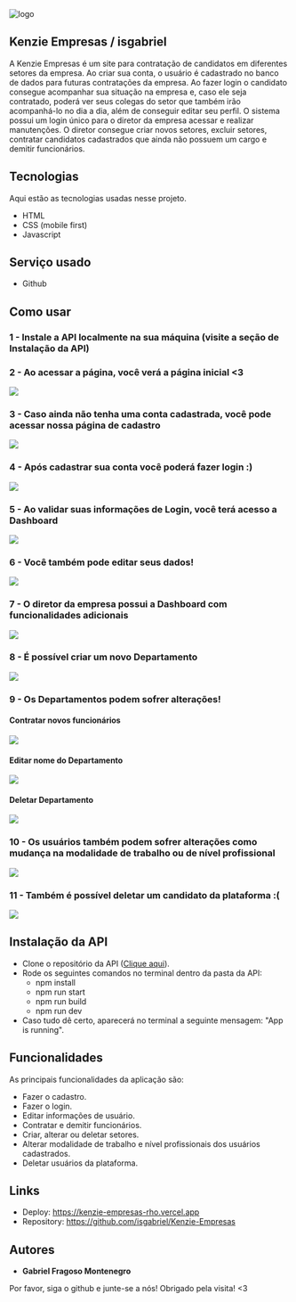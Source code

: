 <img src="./src/assets/Kenzie-Empresas-logo.svg" alt="logo"/>

## Kenzie Empresas / isgabriel
<p>A Kenzie Empresas é um site para contratação de candidatos em diferentes setores da empresa. Ao criar sua conta, o usuário é cadastrado no banco de dados para futuras contratações da empresa. Ao fazer login o candidato consegue acompanhar sua situação na empresa e, caso ele seja contratado, poderá ver seus colegas do setor que também irão acompanhá-lo no dia a dia, além de conseguir editar seu perfil. O sistema possui um login único para o diretor da empresa acessar e realizar manutenções. O diretor consegue criar novos setores, excluir setores, contratar candidatos cadastrados que ainda não possuem um cargo e demitir funcionários.</p>

## Tecnologias
Aqui estão as tecnologias usadas nesse projeto.
 - HTML
 - CSS (mobile first)
 - Javascript
 
 ## Serviço usado
 - Github
 
 ## Como usar
 <h3>1 - Instale a API localmente na sua máquina (visite a seção de Instalação da API)</h3>
 
 <h3>2 - Ao acessar a página, você verá a página inicial <3</h3>
 <img src="./src/readme/Home.png"/>
 
 <h3>3 - Caso ainda não tenha uma conta cadastrada, você pode acessar nossa página de cadastro</h3>
 <img src="./src/readme/Register.png"/>
 
 <h3>4 - Após cadastrar sua conta você poderá fazer login :)</h3>
 <img src="./src/readme/Login.png"/>
 
 <h3>5 - Ao validar suas informações de Login, você terá acesso a Dashboard</h3>
 <img src="./src/readme/User_Dash_1.png"/>
 
 <h3>6 - Você também pode editar seus dados!</h3>
 <img src="./src/readme/User_Dash_Modal.png"/>

 <h3>7 - O diretor da empresa possui a Dashboard com funcionalidades adicionais</h3>
 <img src="./src/readme/Adm_Dash.png"/>
 
  <h3>8 - É possível criar um novo Departamento</h3>
  <img src="./src/readme/Adm_Dash_Modal_1.png"/>


 <h3>9 - Os Departamentos podem sofrer alterações!</h3>
    <h4>Contratar novos funcionários</h4>
    <img src="./src/readme/Adm_Dash_Modal_Dep_1.png"/>
    <h4>Editar nome do Departamento</h4>
    <img src="./src/readme/Adm_Dash_Modal_Dep_2.png"/>
    <h4>Deletar Departamento</h4>
    <img src="./src/readme/Adm_Dash_Modal_Dep_3.png"/>

 <h3>10 - Os usuários também podem sofrer alterações como mudança na modalidade de trabalho ou de nível profissional</h3>
 <img src="./src/readme/Adm_Dash_Modal_User_1.png"/>

 <h3>11 - Também é possível deletar um candidato da plataforma :(</h3>
 <img src="./src/readme/Adm_Dash_Modal_User_2.png"/>

 
 ## Instalação da API
 - Clone o repositório da API (<a href="https://github.com/Jardel-Kenzie/m2-api-empresas">Clique aqui</a>).
 - Rode os seguintes comandos no terminal dentro da pasta da API: 
   - npm install
   - npm run start
   - npm run build
   - npm run dev
 - Caso tudo dê certo, aparecerá no terminal a seguinte mensagem: "App is running".
 
 ## Funcionalidades
 As principais funcionalidades da aplicação são:
 - Fazer o cadastro.
 - Fazer o login.
 - Editar informações de usuário.
 - Contratar e demitir funcionários.
 - Criar, alterar ou deletar setores.
 - Alterar modalidade de trabalho e nível profissionais dos usuários cadastrados.
 - Deletar usuários da plataforma.
 
 ## Links
 - Deploy: https://kenzie-empresas-rho.vercel.app
 - Repository: https://github.com/isgabriel/Kenzie-Empresas
 
 ## Autores
 - <strong>Gabriel Fragoso Montenegro</strong>
 <p>Por favor, siga o github e junte-se a nós! Obrigado pela visita! <3</p>

 
